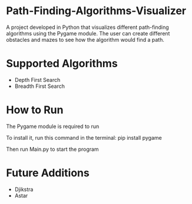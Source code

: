# Path-Finding-Algorithms-Visualizer
A project developed in Python that visualizes different path-finding algorithms using the Pygame module. The user can create different obstacles and mazes to see how the algorithm would find a path.

# Supported Algorithms
* Depth First Search
* Breadth First Search

# How to Run
The Pygame module is required to run

To install it, run this command in the terminal: pip install pygame

Then run Main.py to start the program

# Future Additions
* Djikstra
* Astar
